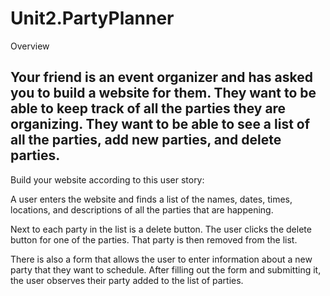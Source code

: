 # Unit2.PartyPlanner

Overview

Your friend is an event organizer and has asked you to build a website for them. They want to be able to keep track of all the parties they are organizing. They want to be able to see a list of all the parties, add new parties, and delete parties.
-------------------------------------------------------------------

Build your website according to this user story:

A user enters the website and finds a list of the names, dates, times, locations, and descriptions of all the parties that are happening.

Next to each party in the list is a delete button. The user clicks the delete button for one of the parties. That party is then removed from the list.

There is also a form that allows the user to enter information about a new party that they want to schedule. After filling out the form and submitting it, the user observes their party added to the list of parties.